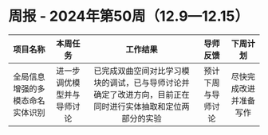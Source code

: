 # 周报 - 2024年第50周（12.9—12.15）


|  项目名称  | 本周任务 | 工作结果 | 导师反馈 |  下周计划| 
|:----------:|:--------:|:--------:|:--------:|:--------:|
|  全局信息增强的多模态命名实体识别       | 进一步调优模型并与导师讨论 |已完成双曲空间对比学习模块的调试，已与导师讨论并确定了改进方向，目前正在同时进行实体抽取和定位两部分的实验| 预计下周与导师讨论 | 尽快完成改进并准备写作
